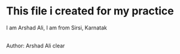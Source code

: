 # This file i created for my practice 
<p>I am Arshad Ali, I am from Sirsi, Karnatak</p>
<br>
Author: Arshad Ali clear